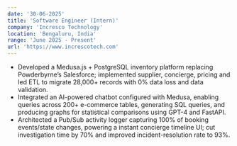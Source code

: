 ```yaml
---
date: '30-06-2025'
title: 'Software Engineer (Intern)'
company: 'Incresco Technology'
location: 'Bengaluru, India'
range: 'June 2025 - Present'
url: 'https://www.increscotech.com'
---
```


- Developed a Medusa.js + PostgreSQL inventory platform replacing Powderbyrne’s Salesforce; implemented supplier, concierge, pricing and led ETL to migrate 28,000+ records with 0% data loss and data validation.
- Integrated an AI-powered chatbot configured with Medusa, enabling queries across 200+ e-commerce tables, generating SQL queries, and producing graphs for statistical comparisons using GPT-4 and FastAPI.
- Architected a Pub/Sub activity logger capturing 100% of booking events/state changes, powering a instant concierge timeline UI; cut investigation time by 70% and improved incident-resolution rate to 93%.
